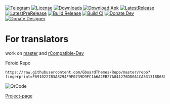 [![Telegram](https://img.shields.io/badge/%F0%9F%92%AC%20Telegram-%40gboardthemes-blue.svg)](https://t.me/gboardthemes)
[![License](https://img.shields.io/github/license/DerTyp7214/RboardThemeManagerV3)](https://github.com/DerTyp7214/RboardThemeManagerV3/blob/master/LICENSE)
[![Downloads](https://img.shields.io/github/downloads/DerTyp7214/RboardThemeManagerV3/total)](https://github.com/DerTyp7214/RboardThemeManagerV3/releases)
[![Download Apk](https://img.shields.io/badge/dynamic/json.svg?label=download&url=https://api.github.com/repos/DerTyp7214/RboardThemeManagerV3/releases/latest&query=$.assets[0].name)](https://github.com/DerTyp7214/RboardThemeManagerV3/releases/latest/download/app-release.apk)
[![LatestRelease](https://img.shields.io/github/v/release/DerTyp7214/RboardThemeManagerV3)](https://github.com/DerTyp7214/RboardThemeManagerV3/releases/latest)
[![LatestPreRelease](https://img.shields.io/github/v/release/DerTyp7214/RboardThemeManagerV3?include_prereleases)](https://github.com/DerTyp7214/RboardThemeManagerV3/releases)
[![Build Release](https://github.com/DerTyp7214/RboardThemeManagerV3/actions/workflows/buildRelease.yml/badge.svg)](https://github.com/DerTyp7214/RboardThemeManagerV3/actions/workflows/buildRelease.yml)
[![Build CI](https://github.com/DerTyp7214/RboardThemeManagerV3/actions/workflows/buildCi.yml/badge.svg?branch=master)](https://github.com/DerTyp7214/RboardThemeManagerV3/actions/workflows/buildCi.yml?query=branch%3Amaster)
[![Donate Dev](https://img.shields.io/badge/Donate%20Dev-PayPal-green.svg)](https://paypal.me/JosuaLengwenath)
[![Donate Designer](https://img.shields.io/badge/Donate%20Designer-PayPal-green.svg)](https://paypal.me/rkbdi)

# For translators
work on [master](https://github.com/DerTyp7214/RboardThemeManagerV3/tree/master) and [rCompatible-Dev](https://github.com/DerTyp7214/RboardThemeManagerV3/tree/rCompatible-Dev)

Fdroid Repo
```
https://raw.githubusercontent.com/GboardThemes/Repo/master/repo?fingerprint=F6910227B3A8294F9F0739D9FC1A6A2EB27A041276DD0A1CA531318D680B6915
```

![QrCode](https://raw.githubusercontent.com/DerTyp7214/RboardThemeManagerV3/master/assets/qr_code.png)


[Project-page](https://github.com/GboardThemes)
